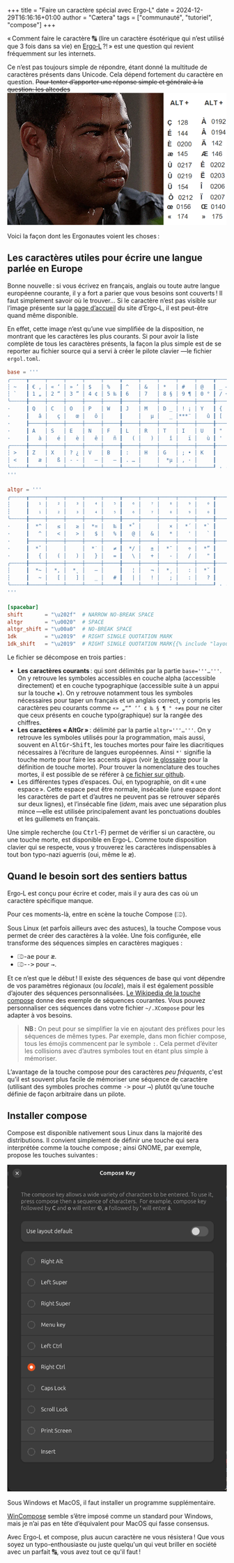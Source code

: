 +++
title = "Faire un caractère spécial avec Ergo‑L"
date = 2024-12-29T16:16:16+01:00
author = "Cætera"
tags = ["communauté", "tutoriel", "compose"]
+++

« Comment faire le caractère 🔠 (lire un caractère ésotérique qui n’est utilisé que 3 fois dans sa vie) en [Ergo‑L](./articles/ergol_1_0_0/) ?! » est une question qui revient fréquemment sur les internets. 

Ce n’est pas toujours simple de répondre, étant donné la multitude de caractères présents dans Unicode. Cela dépend fortement du caractère en question. ~~Pour tenter d’apporter une réponse simple et générale à la question: les altcodes~~
![les AltCodes Windows qui font transpirer](./remember_windows_altcodes.png)



Voici la façon dont les Ergonautes voient les choses :

Les caractères utiles pour écrire une langue parlée en Europe
-------------------------------------------------------------
Bonne nouvelle : si vous écrivez en français, anglais ou toute autre langue européenne courante, il y a fort a parier que vous besoins sont couverts ! Il faut simplement savoir où le trouver… Si le caractère n’est pas visible sur l’image présente sur la [page d’accueil](./) du site d’Ergo‑L, il est peut-être quand même disponible.

<object type="image/svg+xml" class="odk" data="/img/ergol.svg" style="width:100%"></object>

En effet, cette image n’est qu’une vue simplifiée de la disposition, ne montrant que les caractères les plus courants. Si pour avoir la liste complète de tous les caractères présents, la façon la plus simple est de se reporter au fichier source qui a servi à créer le pilote clavier —le fichier `ergol.toml`.
```toml
base = '''
╭╌╌╌╌╌┰─────┬─────┬─────┬─────┬─────┰─────┬─────┬─────┬─────┬─────┰╌╌╌╌╌┬╌╌╌╌╌╮
┆ ~   ┃ € ‚ │ « ‘ │ » ’ │ $   │ %   ┃ ^   │ &   │ *   │ #   │ @   ┃ _ – ┆ + ± ┆
┆ `   ┃ 1 „ │ 2 “ │ 3 ” │ 4 ¢ │ 5 ‰ ┃ 6   │ 7   │ 8 § │ 9 ¶ │ 0 ° ┃ / ÷ ┆ = ≠ ┆
╰╌╌╌╌╌╂─────┼─────┼─────┼─────┼─────╂─────┼─────┼─────┼─────┼─────╂╌╌╌╌╌┼╌╌╌╌╌┤
·     ┃ Q   │ C   │ O   │ P   │ W   ┃ J   │ M   │ D _ │ ! ¡ │ Y   ┃ {   ┆ }   ┆
·     ┃   â │   ç │   œ │   ô │     ┃     │   µ │   _ │***¨ │   û ┃ [   ┆ ]   ┆
·     ┠─────┼─────┼─────┼─────┼─────╂─────┼─────┼─────┼─────┼─────╂╌╌╌╌╌┼╌╌╌╌╌┤
·     ┃ A   │ S   │ E   │ N   │ F   ┃ L   │ R   │ T   │ I   │ U   ┃ "   ┆ |   ┆
·     ┃   à │   é │   è │   ê │   ñ ┃   ( │   ) │   î │   ï │   ù ┃ '   ┆ \   ┆
╭╌╌╌╌╌╂─────┼─────┼─────┼─────┼─────╂─────┼─────┼─────┼─────┼─────╂╌╌╌╌╌┴╌╌╌╌╌╯
┆ >   ┃ Z   │ X   │ ? ¿ │ V   │ B   ┃ :   │ H   │ G   │ ; • │ K   ┃           ·
┆ <   ┃   æ │   ß │ - ‑ │   – │   — ┃ . … │     │  *µ │ , · │     ┃           ·
╰╌╌╌╌╌┸─────┴─────┴─────┴─────┴─────┸─────┴─────┴─────┴─────┴─────┚ · · · · · ·
'''

altgr = '''
╭╌╌╌╌╌┰─────┬─────┬─────┬─────┬─────┰─────┬─────┬─────┬─────┬─────┰╌╌╌╌╌┬╌╌╌╌╌╮
┆     ┃   ¹ │   ² │   ³ │   ⁴ │   ⁵ ┃   ⁶ │   ⁷ │   ⁸ │   ⁹ │   ⁰ ┃     ┆     ┆
┆     ┃   ₁ │   ₂ │   ₃ │   ₄ │   ₅ ┃   ₆ │   ₇ │   ₈ │   ₉ │   ₀ ┃     ┆     ┆
╰╌╌╌╌╌╂─────┼─────┼─────┼─────┼─────╂─────┼─────┼─────┼─────┼─────╂╌╌╌╌╌┼╌╌╌╌╌┤
·     ┃  *^ │   ≤ │   ≥ │  *¤ │   ‰ ┃  *˚ │     │   × │  *´ │  *` ┃     ┆     ┆
·     ┃   ^ │   < │   > │   $ │   % ┃   @ │   & │   * │   ' │   ` ┃     ┆     ┆
·     ┠─────┼─────┼─────┼─────┼─────╂─────┼─────┼─────┼─────┼─────╂╌╌╌╌╌┼╌╌╌╌╌┤
·     ┃  *ˇ │     │     │  *˙ │   ≠ ┃  */ │   ± │  *¯ │   ÷ │  *” ┃     ┆     ┆
·     ┃   { │   ( │   ) │   } │   = ┃   \ │   + │   - │   / │   " ┃     ┆     ┆
╭╌╌╌╌╌╂─────┼─────┼─────┼─────┼─────╂─────┼─────┼─────┼─────┼─────╂╌╌╌╌╌┴╌╌╌╌╌╯
┆     ┃  *~ │  *, │  *˛ │   – │     ┃   ¦ │   ¬ │  *¸ │   : │  *˘ ┃           ·
┆     ┃   ~ │   [ │   ] │   _ │   # ┃   | │   ! │   ; │   : │   ? ┃           ·
╰╌╌╌╌╌┸─────┴─────┴─────┴─────┴─────┸─────┴─────┴─────┴─────┴─────┚ · · · · · ·
'''

[spacebar]
shift       = "\u202f"  # NARROW NO-BREAK SPACE
altgr       = "\u0020"  # SPACE
altgr_shift = "\u00a0"  # NO-BREAK SPACE
1dk         = "\u2019"  # RIGHT SINGLE QUOTATION MARK
1dk_shift   = "\u2019"  # RIGHT SINGLE QUOTATION MARK{{% include "layout/ergol.toml" %}}
```

Le fichier se décompose en trois parties :

- **Les caractères courants** : qui sont délimités par la partie `base='''…'''`. On y retrouve les symboles accessibles en couche alpha (accessible directement) et en couche typographique (accessible suite à un appui sur la touche <kbd>★</kbd>). On y retrouve notamment tous les symboles nécessaires pour taper un français et un anglais correct, y compris les caractères peu courants comme `«» „“” ‘’ ¢ ‰ § ¶ ° ÷≠±` pour ne citer que ceux présents en couche typo(graphique) sur la rangée des chiffres.
- **Les caractères « AltGr »** : délimité par la partie `altgr='''…'''`. On y retrouve les symboles utilisés pour la programmation, mais aussi, souvent en <kbd>AltGr</kbd>-<kbd>Shift</kbd>, les touches mortes pour faire les diacritiques nécessaires à l’écriture de langues européennes. Ainsi `*'` signifie la touche morte pour faire les accents aigus (voir [le glossaire](./ressources/glossaire/#touche-morte-def) pour la définition de touche morte). Pour trouver la nomenclature des touches mortes, il est possible de se référer à [ce fichier sur github](https://github.com/OneDeadKey/kalamine/blob/main/kalamine/data/dead_keys.yaml).
- Les différentes types d’espaces. Oui, en typographie, on dit « une espace ». Cette espace peut être normale, insécable (une espace dont les caractères de part et d’autres ne peuvent pas se retrouver séparés sur deux lignes), et l’insécable fine (_idem_, mais avec une séparation plus mince —elle est utilisée principalement avant les ponctuations doubles et les guillemets en français.

Une simple recherche (ou <kbd>Ctrl</kbd>-F) permet de vérifier si un caractère, ou une touche morte, est disponible en Ergo‑L. Comme toute disposition clavier qui se respecte, vous y trouverez les caractères indispensables à tout bon typo-nazi aguerris (oui, même le <kbd>æ</kbd>).


Quand le besoin sort des sentiers battus
----------------------------------------

Ergo‑L est conçu pour écrire et coder, mais il y aura des cas où un caractère spécifique manque.

Pour ces moments-là, entre en scène la touche Compose (<kbd>⎄</kbd>).

Sous Linux (et parfois ailleurs avec des astuces), la touche Compose vous permet de créer des caractères à la volée. Une fois configurée, elle transforme des séquences simples en caractères magiques :

- <kbd>⎄</kbd>-<kbd>ae</kbd> pour <kbd>æ</kbd>.
- <kbd>⎄</kbd>-<kbd>-></kbd> pour <kbd>→</kbd>.

Et ce n’est que le début ! Il existe des séquences de base qui vont dépendre de vos paramètres régionaux (ou _locale_), mais il est également possible d’ajouter des séquences personnalisées. [Le Wikipedia de la touche compose](https://en.wikipedia.org/wiki/Compose_key#Common_compose_combinations) donne des exemple de séquences courantes. Vous pouvez personnaliser ces séquences dans votre fichier `~/.XCompose` pour les adapter à vos besoins.

> **NB :** On peut pour se simplifier la vie en ajoutant des préfixes pour les séquences de mêmes types. Par exemple, dans mon fichier compose, tous les émojis commencent par le symbole <kbd>:</kbd>. Cela permet d’éviter les collisions avec d’autres symboles tout en étant plus simple à mémoriser.

L’avantage de la touche compose pour des caractères _peu fréquents_, c'est qu’il est souvent plus facile de mémoriser une séquence de caractère (utilisant des symboles proches comme <kbd>-></kbd> pour <kbd>→</kbd>) plutôt qu’une touche définie de façon arbitraire dans un pilote.

## Installer compose
Compose est disponible nativement sous Linux dans la majorité des distributions. Il convient simplement de définir une touche qui sera interprétée comme la touche compose ; ainsi GNOME, par exemple, propose les touches suivantes :

![Paramétrer la touche compose avec GNOME](./gnome_compose_setting.png)

Sous Windows et MacOS, il faut installer un programme supplémentaire.

[WinCompose](https://github.com/SamHocevar/wincompose) semble s’être imposé comme un standard pour Windows, mais je n’ai pas en tête d’équivalent pour MacOS qui fasse consensus. 


Avec Ergo‑L et compose, plus aucun caractère ne vous résistera ! Que vous soyez un typo-enthousiaste ou juste quelqu'un qui veut briller en société avec un parfait 🔠, vous avez tout ce qu'il faut !